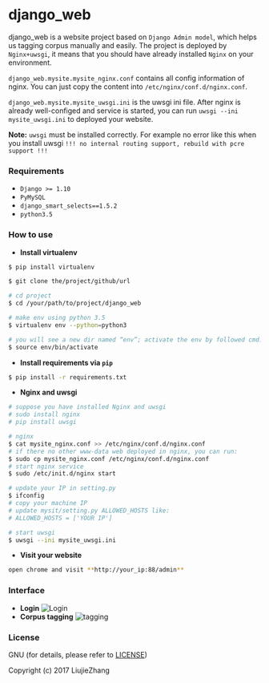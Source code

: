 # django_web
django_web is a website project based on `Django Admin model`, which helps us tagging corpus manually and easily.
The project is deployed by `Nginx+uwsgi`, it means that you should have already installed `Nginx` on your environment.

`django_web.mysite.mysite_nginx.conf` contains all config information of nginx. You can just copy the content into `/etc/nginx/conf.d/nginx.conf`.

`django_web.mysite.mysite_uwsgi.ini` is the uwsgi ini file. After nginx is already well-configed and service is started, you can run  `uwsgi --ini mysite_uwsgi.ini` to deployed your website.

**Note:** `uwsgi` must be installed correctly. For example no error like this when you install uwsgi `!!! no internal routing support, rebuild with pcre support !!!`


### Requirements
- `Django >= 1.10`
- `PyMySQL`
- `django_smart_selects==1.5.2`
- `python3.5`

### How to use

- **Install virtualenv**
```bash
$ pip install virtualenv

$ git clone the/project/github/url

# cd project
$ cd /your/path/to/project/django_web

# make env using python 3.5
$ virtualenv env --python=python3

# you will see a new dir named “env”; activate the env by followed cmd:
$ source env/bin/activate
```

- **Install requirements via `pip`**

```bash
$ pip install -r requirements.txt
```

- **Nginx and uwsgi**

```bash
# suppose you have installed Nginx and uwsgi
# sudo install nginx
# pip install uwsgi

# nginx
$ cat mysite_nginx.conf >> /etc/nginx/conf.d/nginx.conf
# if there no other www-data web deployed in nginx, you can run:
$ sudo cp mysite_nginx.conf /etc/nginx/conf.d/nginx.conf
# start nginx service
$ sudo /etc/init.d/nginx start

# update your IP in setting.py
$ ifconfig
# copy your machine IP
# update mysit/setting.py ALLOWED_HOSTS like:
# ALLOWED_HOSTS = ['YOUR IP']

# start uwsgi
$ uwsgi --ini mysite_uwsgi.ini
```

- **Visit your website**
```bash
open chrome and visit **http://your_ip:88/admin**
```
### Interface
- **Login**
![Login](https://github.com/KillersDeath/django_web/blob/master/mysite/login.png?raw=true)
- **Corpus tagging**
![tagging](https://github.com/KillersDeath/django_web/blob/master/mysite/corpustag/ico.png?raw=true)

### License

GNU (for details, please refer to [LICENSE](https://github.com/KillersDeath/django_web/blob/master/LICENSE))

Copyright (c) 2017 LiujieZhang
